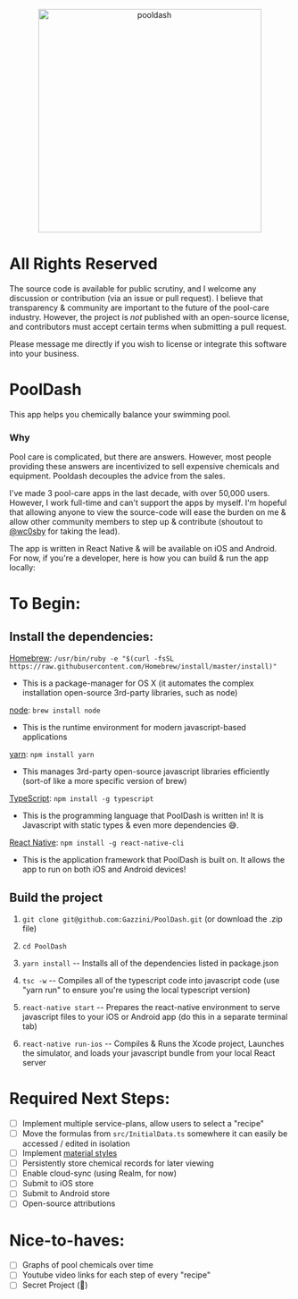 <p align="center">
    <img src="https://raw.githubusercontent.com/Gazzini/PoolDash/master/img/logo.svg?sanitize=true" alt="pooldash" width="400" />
</p>

# All Rights Reserved
The source code is available for public scrutiny, and I welcome any discussion or contribution (via an issue or pull request). I believe that transparency & community are important to the future of the pool-care industry. However, the project is *not* published with an open-source license, and contributors must accept certain terms when submitting a pull request.

Please message me directly if you wish to license or integrate this software into your business.

# PoolDash
This app helps you chemically balance your swimming pool.

### Why
Pool care is complicated, but there are answers. However, most people providing these answers are incentivized to sell expensive chemicals and equipment. Pooldash decouples the advice from the sales.

I've made 3 pool-care apps in the last decade, with over 50,000 users. However, I work full-time and can't support the apps by myself. I'm hopeful that allowing anyone to view the source-code will ease the burden on me & allow other community members to step up & contribute (shoutout to [@wc0sby](https://github.com/wc0sby) for taking the lead).

The app is written in React Native & will be available on iOS and Android. For now, if you're a developer, here is how you can build & run the app locally:

# To Begin:

## Install the dependencies:

[Homebrew](https://brew.sh/): `/usr/bin/ruby -e "$(curl -fsSL https://raw.githubusercontent.com/Homebrew/install/master/install)"`
- This is a package-manager for OS X (it automates the complex installation open-source 3rd-party libraries, such as node)

[node](https://nodejs.org/en/): `brew install node`
- This is the runtime environment for modern javascript-based applications

[yarn](https://yarnpkg.com/en/): `npm install yarn`
- This manages 3rd-party open-source javascript libraries efficiently (sort-of like a more specific version of brew)

[TypeScript](https://www.typescriptlang.org/): `npm install -g typescript`
- This is the programming language that PoolDash is written in! It is Javascript with static types & even more dependencies 😅.

[React Native](https://facebook.github.io/react-native/): `npm install -g react-native-cli`
- This is the application framework that PoolDash is built on. It allows the app to run on both iOS and Android devices!

## Build the project

1) `git clone git@github.com:Gazzini/PoolDash.git` (or download the .zip file)

2) `cd PoolDash`

3) `yarn install` -- Installs all of the dependencies listed in package.json

4) `tsc -w` -- Compiles all of the typescript code into javascript code (use "yarn run" to ensure you're using the local typescript version)

5) `react-native start` -- Prepares the react-native environment to serve javascript files to your iOS or Android app (do this in a separate terminal tab)

6) `react-native run-ios` -- Compiles & Runs the Xcode project, Launches the simulator, and loads your javascript bundle from your local React server


# Required Next Steps:
- [ ] Implement multiple service-plans, allow users to select a "recipe"
- [ ] Move the formulas from `src/InitialData.ts` somewhere it can easily be accessed / edited in isolation
- [ ] Implement [material styles](https://github.com/callstack/react-native-paper)
- [ ] Persistently store chemical records for later viewing
- [ ] Enable cloud-sync (using Realm, for now)
- [ ] Submit to iOS store
- [ ] Submit to Android store
- [ ] Open-source attributions

# Nice-to-haves:
- [ ] Graphs of pool chemicals over time
- [ ] Youtube video links for each step of every "recipe"
- [ ] Secret Project (🙊)

